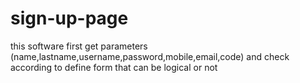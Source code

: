 # sign-up-page
this software first get parameters (name,lastname,username,password,mobile,email,code) and check according to define form that can be logical or not 
